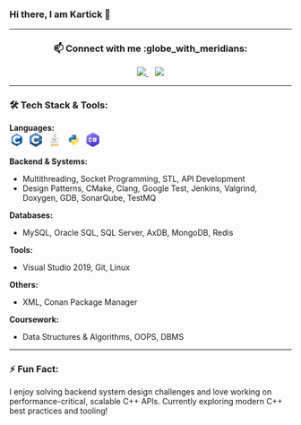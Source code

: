 ### Hi there, I am Kartick 👋

---

<h3 align="center"> 📫 Connect with me :globe_with_meridians: </h3>
<p align="center">
  <a href="https://www.linkedin.com/in/kartick-kumar-ghosh-779679190/" target="_blank">
    <img src="https://img.shields.io/badge/linkedin-%230077B5.svg?&style=for-the-badge&logo=linkedin&logoColor=white">
  </a>&nbsp;&nbsp;
  <a href="mailto:kartykjdj@gmail.com">
    <img src="https://img.shields.io/badge/gmail-%23D14836.svg?&style=for-the-badge&logo=gmail&logoColor=white">
  </a>
</p>

---

### 🛠️ Tech Stack & Tools:

**Languages:**  
<img alt="C" width="26px" src="https://raw.githubusercontent.com/github/explore/master/topics/c/c.png" />&nbsp;
<img alt="C++" width="26px" src="https://raw.githubusercontent.com/github/explore/master/topics/cpp/cpp.png" />&nbsp;
<img alt="Java" width="26px" src="https://raw.githubusercontent.com/github/explore/master/topics/java/java.png" />&nbsp;
<img alt="Python" width="26px" src="https://raw.githubusercontent.com/github/explore/master/topics/python/python.png" />&nbsp;
<img alt="X++" width="26px" src="https://raw.githubusercontent.com/github/explore/master/topics/csharp/csharp.png" />&nbsp;

**Backend & Systems:**  
- Multithreading, Socket Programming, STL, API Development  
- Design Patterns, CMake, Clang, Google Test, Jenkins, Valgrind, Doxygen, GDB, SonarQube, TestMQ  

**Databases:**  
- MySQL, Oracle SQL, SQL Server, AxDB, MongoDB, Redis

**Tools:**  
- Visual Studio 2019, Git, Linux  

**Others:**  
- XML, Conan Package Manager

**Coursework:**  
- Data Structures & Algorithms, OOPS, DBMS  

---

### ⚡ Fun Fact:
I enjoy solving backend system design challenges and love working on performance-critical, scalable C++ APIs. Currently exploring modern C++ best practices and tooling!

